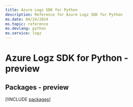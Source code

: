 ```yaml
---
title: Azure Logz SDK for Python
description: Reference for Azure Logz SDK for Python
ms.date: 04/24/2024
ms.topic: reference
ms.devlang: python
ms.service: logz
---
```

# Azure Logz SDK for Python - preview
## Packages - preview
[!INCLUDE [packages](logz-index.md)]